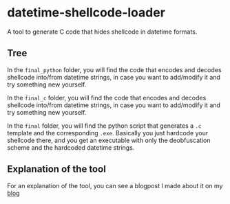# datetime-shellcode-loader
A tool to generate C code that hides shellcode in datetime formats.

## Tree 
In the `final_python` folder, you will find the code that encodes and decodes shellcode into/from datetime strings, in case you want to add/modify it and try something new yourself.  

In the `final_c` folder, you will find the code that encodes and decodes shellcode into/from datetime strings, in case you want to add/modify it and try something new yourself.  

In the `final` folder, you will find the python script that generates a `.c` template and the corresponding `.exe`. Basically you just hardcode your shellcode there, and you get an executable with only the deobfuscation scheme and the hardcoded datetime strings.  

## Explanation of the tool
For an explanation of the tool, you can see a blogpost I made about it on my [blog](https://connar.github.io/posts/customshellcodeloader/)
